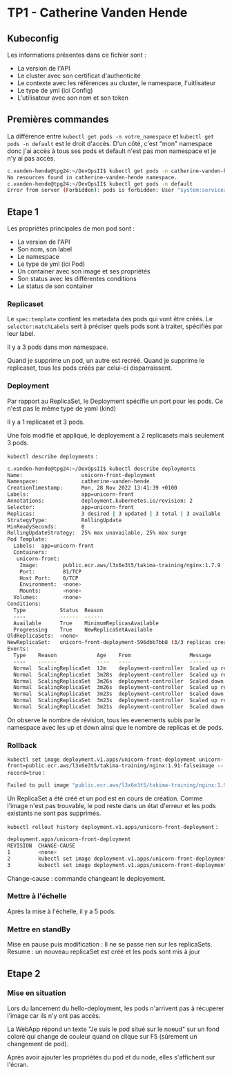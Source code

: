 # TP1 - Catherine Vanden Hende

## Kubeconfig

Les informations présentes dans ce fichier sont :

- La version de l'API
- Le cluster avec son certificat d'authenticité
- Le contexte avec les réfèrences au cluster, le namespace, l'uitlisateur
- Le type de yml (ici Config)
- L'utilisateur avec son nom et son token

## Premières commandes

La différence entre `kubectl get pods -n votre_namespace` et `kubectl get pods -n default` est le droit d'accès. D'un côté, c'est "mon" namespace donc j'ai accès à tous ses pods et default n'est pas mon namespace et je n'y ai pas accès.

```bash
c.vanden-hende@tpg24:~/DevOpsII$ kubectl get pods -n catherine-vanden-hende
No resources found in catherine-vanden-hende namespace.
c.vanden-hende@tpg24:~/DevOpsII$ kubectl get pods -n default
Error from server (Forbidden): pods is forbidden: User "system:serviceaccount:tech:catherine-vanden-hende" cannot list resource "pods" in API group "" in the namespace "default"
```

## Etape 1

Les propriétés principales de mon pod sont :

- La version de l'API
- Son nom, son label
- Le namespace
- Le type de yml (ici Pod)
- Un container avec son image et ses propriétés
- Son status avec les différentes conditions
- Le status de son container

### Replicaset

Le `spec:template` contient les metadata des pods qui vont être créés. Le `selector:matchLabels` sert à préciser quels pods sont à traiter, spécifiés par leur label.

Il y a 3 pods dans mon namespace.

Quand je supprime un pod, un autre est recréé. Quand je supprime le replicaset, tous les pods créés par celui-ci disparraissent.

### Deployment

Par rapport au ReplicaSet, le Deployment spécifie un port pour les pods. Ce n'est pas le même type de yaml (kind)

Il y a 1 replicaset et 3 pods.

Une fois modifié et appliqué, le deployement a 2 replicasets mais seulement 3 pods.

`kubectl describe deployments` :

```bash
c.vanden-hende@tpg24:~/DevOpsII$ kubectl describe deployments
Name:                   unicorn-front-deployment
Namespace:              catherine-vanden-hende
CreationTimestamp:      Mon, 28 Nov 2022 13:41:39 +0100
Labels:                 app=unicorn-front
Annotations:            deployment.kubernetes.io/revision: 2
Selector:               app=unicorn-front
Replicas:               3 desired | 3 updated | 3 total | 3 available | 0 unavailable
StrategyType:           RollingUpdate
MinReadySeconds:        0
RollingUpdateStrategy:  25% max unavailable, 25% max surge
Pod Template:
  Labels:  app=unicorn-front
  Containers:
   unicorn-front:
    Image:        public.ecr.aws/l3x6e3t5/takima-training/nginx:1.7.9
    Port:         81/TCP
    Host Port:    0/TCP
    Environment:  <none>
    Mounts:       <none>
  Volumes:        <none>
Conditions:
  Type           Status  Reason
  ----           ------  ------
  Available      True    MinimumReplicasAvailable
  Progressing    True    NewReplicaSetAvailable
OldReplicaSets:  <none>
NewReplicaSet:   unicorn-front-deployment-596dbb7bb8 (3/3 replicas created)
Events:
  Type    Reason             Age    From                   Message
  ----    ------             ----   ----                   -------
  Normal  ScalingReplicaSet  12m    deployment-controller  Scaled up replica set unicorn-front-deployment-57fcc67585 to 3
  Normal  ScalingReplicaSet  3m28s  deployment-controller  Scaled up replica set unicorn-front-deployment-596dbb7bb8 to 1
  Normal  ScalingReplicaSet  3m26s  deployment-controller  Scaled down replica set unicorn-front-deployment-57fcc67585 to 2
  Normal  ScalingReplicaSet  3m26s  deployment-controller  Scaled up replica set unicorn-front-deployment-596dbb7bb8 to 2
  Normal  ScalingReplicaSet  3m23s  deployment-controller  Scaled down replica set unicorn-front-deployment-57fcc67585 to 1
  Normal  ScalingReplicaSet  3m23s  deployment-controller  Scaled up replica set unicorn-front-deployment-596dbb7bb8 to 3
  Normal  ScalingReplicaSet  3m21s  deployment-controller  Scaled down replica set unicorn-front-deployment-57fcc67585 to 0
```

On observe le nombre de révision, tous les evenements subis par le namespace avec les up et down ainsi que le nombre de replicas et de pods.

### Rollback

`kubectl set image deployment.v1.apps/unicorn-front-deployment unicorn-front=public.ecr.aws/l3x6e3t5/takima-training/nginx:1.91-falseimage --record=true` :

```bash
Failed to pull image "public.ecr.aws/l3x6e3t5/takima-training/nginx:1.91-falseimage": rpc error: code = Unknown desc = Error response from daemon: manifest for public.ecr.aws/l3x6e3t5/takima-training/nginx:1.91-falseimage not found: manifest unknown: Requested image not found
```

Un ReplicaSet a été créé et un pod est en cours de création. Comme l'image n'est pas trouvable, le pod reste dans un état d'erreur et les pods existants ne sont pas supprimés.

`kubectl rollout history deployment.v1.apps/unicorn-front-deployment` :

```bash
deployment.apps/unicorn-front-deployment
REVISION  CHANGE-CAUSE
1         <none>
2         kubectl set image deployment.v1.apps/unicorn-front-deployment nginx=public.ecr.aws/l3x6e3t5/takima-training/nginx:1.91-falseimage --record=true
3         kubectl set image deployment.v1.apps/unicorn-front-deployment unicorn-front=public.ecr.aws/l3x6e3t5/takima-training/nginx:1.91-falseimage --record=true
```

Change-cause : commande changeant le deployement.

### Mettre à l'échelle

Après la mise à l'échelle, il y a 5 pods.

### Mettre en standBy

Mise en pause puis modification : Il ne se passe rien sur les replicaSets.
Resume : un nouveau replicaSet est créé et les pods sont mis à jour

## Etape 2

### Mise en situation

Lors du lancement du hello-deployment, les pods n'arrivent pas à récuperer l'image car ils n'y ont pas accès.

La WebApp répond un texte "Je suis le pod situé sur le noeud" sur un fond coloré qui change de couleur quand on clique sur F5 (sûrement un changement de pod).

Après avoir ajouter les propriétés du pod et du node, elles s'affichent sur l'écran.
